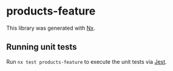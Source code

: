 # products-feature

This library was generated with [Nx](https://nx.dev).

## Running unit tests

Run `nx test products-feature` to execute the unit tests via [Jest](https://jestjs.io).
